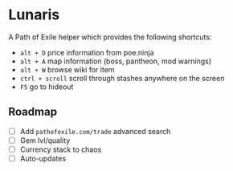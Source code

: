 # Lunaris

A Path of Exile helper which provides the following shortcuts:
- `alt + D` price information from poe.ninja
- `alt + A` map information (boss, pantheon, mod warnings)
- `alt + W` browse wiki for item
- `ctrl + scroll` scroll through stashes anywhere on the screen
- `F5` go to hideout

## Roadmap
- [ ] Add `pathofexile.com/trade` advanced search
- [ ] Gem lvl/quality
- [ ] Currency stack to chaos
- [ ] Auto-updates
